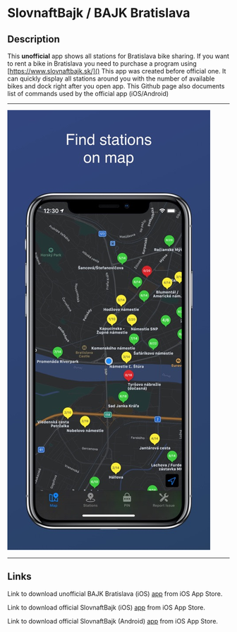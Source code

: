 # SlovnaftBajk / BAJK Bratislava


## Description
This **unofficial** app shows all stations for Bratislava bike sharing. If you want to rent a bike in Bratislava you need to purchase a program using [https://www.slovnaftbajk.sk/]()  This app was created before official one. It can quickly display all stations around you with the number of available bikes and dock right after you open app. This Github page also documents list of commands used by the official app (iOS/Android)

---

![iPhone screenshot](/Images/iphone-image.jpg)

---

## Links

Link to download unofficial BAJK Bratislava (iOS) [app]( https://apps.apple.com/app/bajk-bratislava/id1458614900) from iOS App Store.

Link to download official SlovnaftBajk (iOS) [app](  https://apps.apple.com/app/slovnaftbajk/id1364531772) from iOS App Store.

Link to download official SlovnaftBajk (Android) [app](  https://play.google.com/store/apps/details?id=hu.cycleme.slovnaftbajk&hl=sk) from iOS App Store.

